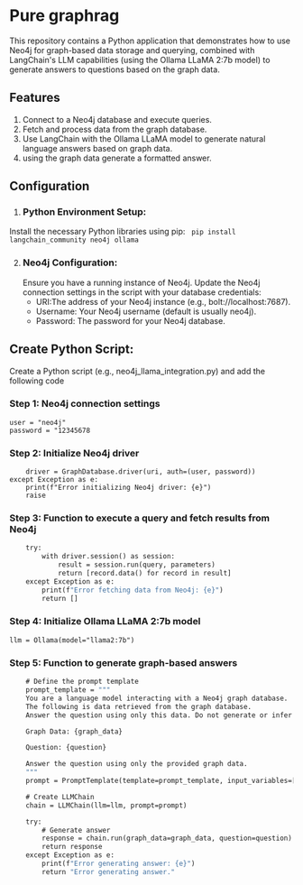 # Pure graphrag
This repository contains a Python application that demonstrates how to use Neo4j for graph-based data storage and querying, combined with LangChain's LLM capabilities (using the Ollama LLaMA 2:7b model) to generate answers to questions based on the graph data.

## Features
1. Connect to a Neo4j database and execute queries.
2. Fetch and process data from the graph database.
3. Use LangChain with the Ollama LLaMA model to generate natural language answers based on graph data.
4. using the graph data generate a formatted answer.

## Configuration
1.  ### Python Environment Setup:
   Install the necessary Python libraries using pip:
   ` pip install langchain_community neo4j ollama`
 
2. ### Neo4j Configuration:
   Ensure you have a running instance of Neo4j. Update the Neo4j connection settings in the script with your database credentials:
    - URI:The address of your Neo4j instance (e.g., bolt://localhost:7687).
    - Username: Your Neo4j username (default is usually neo4j).
    - Password: The password for your Neo4j database.


## Create Python Script:
   Create a Python script (e.g., neo4j_llama_integration.py) and add the following code

### Step 1: Neo4j connection settings
```uri = "bolt://localhost:7687"
user = "neo4j"
password = "12345678
```

### Step 2: Initialize Neo4j driver
```try:
    driver = GraphDatabase.driver(uri, auth=(user, password))
except Exception as e:
    print(f"Error initializing Neo4j driver: {e}")
    raise
```

### Step 3: Function to execute a query and fetch results from Neo4j
```def fetch_data_from_neo4j(query, parameters=None):
    try:
        with driver.session() as session:
            result = session.run(query, parameters)
            return [record.data() for record in result]
    except Exception as e:
        print(f"Error fetching data from Neo4j: {e}")
        return []
```

### Step 4: Initialize Ollama LLaMA 2:7b model
`llm = Ollama(model="llama2:7b")
`

### Step 5: Function to generate graph-based answers
```def generate_graph_rag(question, graph_data):
    # Define the prompt template
    prompt_template = """
    You are a language model interacting with a Neo4j graph database. 
    The following is data retrieved from the graph database. 
    Answer the question using only this data. Do not generate or infer any information that is not directly present in the data.

    Graph Data: {graph_data}

    Question: {question}

    Answer the question using only the provided graph data.
    """
    prompt = PromptTemplate(template=prompt_template, input_variables=["graph_data", "question"])

    # Create LLMChain
    chain = LLMChain(llm=llm, prompt=prompt)

    try:
        # Generate answer
        response = chain.run(graph_data=graph_data, question=question)
        return response
    except Exception as e:
        print(f"Error generating answer: {e}")
        return "Error generating answer."
```

   
   




